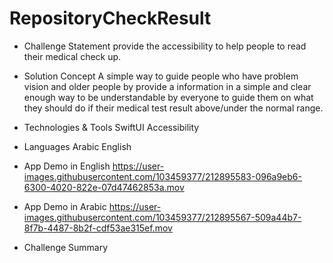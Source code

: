 # RepositoryCheckResult

- Challenge Statement
provide the accessibility to help people to read their medical check up.

- Solution Concept
A simple way to guide people who have problem vision and older people by provide a information in a simple and clear enough way to be understandable by everyone to guide them on what they should do if their medical test result above/under the normal range.

- Technologies & Tools
SwiftUI
Accessibility

- Languages
Arabic
English

- App Demo in English
https://user-images.githubusercontent.com/103459377/212895583-096a9eb6-6300-4020-822e-07d47462853a.mov

- App Demo in Arabic 
https://user-images.githubusercontent.com/103459377/212895567-509a44b7-8f7b-4487-8b2f-cdf53ae315ef.mov

- Challenge Summary 



